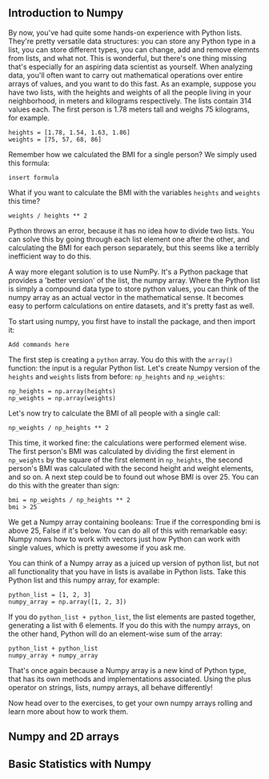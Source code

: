 ## Introduction to Numpy

By now, you've had quite some hands-on experience with Python lists. They're pretty versatile data structures: you can store any Python type in a list, you can store different types, you can change, add and remove elemnts from lists, and what not. This is wonderful, but there's one thing missing that's especially for an aspiring data scientist as yourself. When analyzing data, you'll often want to carry out mathematical operations over entire arrays of values, and you want to do this fast. As an example, suppose you have two lists, with the heights and weights of all the people living in your neighborhood, in meters and kilograms respectively. The lists contain 314 values each. The first person is 1.78 meters tall and weighs 75 kilograms, for example.

```
heights = [1.78, 1.54, 1.63, 1.86]
weights = [75, 57, 68, 86]
```

Remember how we calculated the BMI for a single person? We simply used this formula:

```
insert formula
```

What if you want to calculate the BMI with the variables `heights` and `weights` this time?

```
weights / heights ** 2
```

Python throws an error, because it has no idea how to divide two lists. You can solve this by going through each list element one after the other, and calculating the BMI for each person separately, but this seems like a terribly inefficient way to do this.

A way more elegant solution is to use NumPy. It's a Python package that provides a 'better version' of the list, the numpy array. Where the Python list is simply a compound data type to store python values, you can think of the numpy array as an actual vector in the mathematical sense. It becomes easy to perform calculations on entire datasets, and it's pretty fast as well.

To start using numpy, you first have to install the package, and then import it:

```
Add commands here
```

The first step is creating a `python` array. You do this with the `array()` function: the input is a regular Python list. Let's create Numpy version of the `heights` and `weights` lists from before: `np_heights` and `np_weights`:

```
np_heights = np.array(heights)
np_weights = np.array(weights)
```

Let's now try to calculate the BMI of all people with a single call:

```
np_weights / np_heights ** 2
```

This time, it worked fine: the calculations were performed element wise. The first person's BMI was calculated by dividing the first element in `np_weights` by the square of the first element in `np_heights`, the second person's BMI was calculated with the second height and weight elements, and so on. A next step could be to found out whose BMI is over 25. You can do this with the greater than sign:

```
bmi = np_weights / np_heights ** 2
bmi > 25
```

We get a Numpy array containing booleans: True if the corresponding bmi is above 25, False if it's below. You can do all of this with remarkable easy: Numpy nows how to work with vectors just how Python can work with single values, which is pretty awesome if you ask me.

You can think of a Numpy array as a juiced up version of python list, but not all functionality that you have in lists is availabe in Python lists. Take this Python list and this numpy array, for example:

```
python_list = [1, 2, 3]
numpy_array = np.array([1, 2, 3])
```

If you do `python_list + python_list`, the list elements are pasted together, generating a list with 6 elements. If you do this with the numpy arrays, on the other hand, Python will do an element-wise sum of the array:

```
python_list + python_list
numpy_array + numpy_array
```

That's once again because a Numpy array is a new kind of Python type, that has its own methods and implementations associated. Using the plus operator on strings, lists, numpy arrays, all behave differently!

Now head over to the exercises, to get your own numpy arrays rolling and learn more about how to work them.

## Numpy and 2D arrays


## Basic Statistics with Numpy
